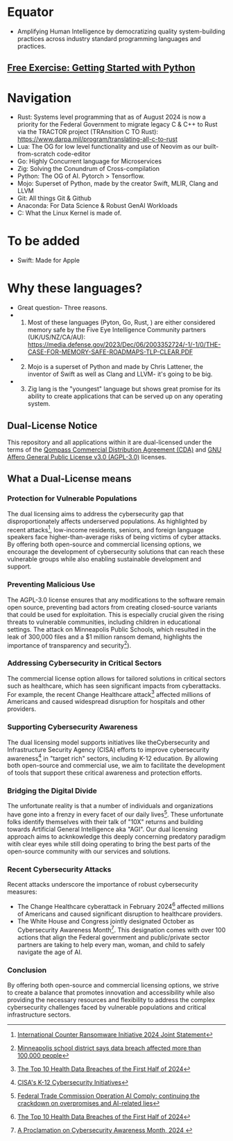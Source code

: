 # Equator

- Amplifying Human Intelligence by democratizing quality system-building practices across industry standard programming languages and practices. 

## [Free Exercise: Getting Started with Python](https://app.edublocks.org/project/BaIjAM0qf6Uxwwo5IcR0ZEBfG6l1/BamhLH1d01Dgt7jCwMRt)

# Navigation
- Rust: Systems level programming that as of August 2024 is now a priority for the Federal Government to migrate legacy C & C++ to Rust via the TRACTOR project (TRAnsition C TO Rust): https://www.darpa.mil/program/translating-all-c-to-rust
- Lua: The OG for low level functionality and use of Neovim as our built-from-scratch code-editor
- Go: Highly Concurrent language for Microservices
- Zig: Solving the Conundrum of Cross-compilation
- Python: The OG of AI. Pytorch > Tensorflow.
- Mojo: Superset of Python, made by the creator Swift, MLIR, Clang and LLVM
- Git: All things Git & Github
- Anaconda: For Data Science & Robust GenAI Workloads
- C: What the Linux Kernel is made of. 

# To be added 
- Swift: Made for Apple


# Why these languages? 
- Great question- Three reasons. 
- 1. Most of these languages (Pyton, Go, Rust, ) are either considered memory safe by the Five Eye Intelligence Community partners (UK/US/NZ/CA/AU): https://media.defense.gov/2023/Dec/06/2003352724/-1/-1/0/THE-CASE-FOR-MEMORY-SAFE-ROADMAPS-TLP-CLEAR.PDF
- 2. Mojo is a superset of Python and made by Chris Lattener, the inventor of Swift as well as Clang and LLVM- it's going to be big.
- 3. Zig lang is the "youngest" language but shows great promise for its ability to create applications that can be served up on any operating system.


## Dual-License Notice
This repository and all applications within it are dual-licensed under the terms of the [Qompass Commercial Distribution Agreement (CDA)](LICENSE) and [GNU Affero General Public License v3.0 (AGPL-3.0)](LICENSE-AGPL) licenses.

## What a Dual-License means

### Protection for Vulnerable Populations

The dual licensing aims to address the cybersecurity gap that disproportionately affects underserved populations. As highlighted by recent attacks[^1], low-income residents, seniors, and foreign language speakers face higher-than-average risks of being victims of cyber attacks. By offering both open-source and commercial licensing options, we encourage the development of cybersecurity solutions that can reach these vulnerable groups while also enabling sustainable development and support.

### Preventing Malicious Use

The AGPL-3.0 license ensures that any modifications to the software remain open source, preventing bad actors from creating closed-source variants that could be used for exploitation. This is especially crucial given the rising threats to vulnerable communities, including children in educational settings. The attack on Minneapolis Public Schools, which resulted in the leak of 300,000 files and a $1 million ransom demand, highlights the importance of transparency and security[^6]).

### Addressing Cybersecurity in Critical Sectors

The commercial license option allows for tailored solutions in critical sectors such as healthcare, which has seen significant impacts from cyberattacks. For example, the recent Change Healthcare attack[^2] affected millions of Americans and caused widespread disruption for hospitals and other providers.

### Supporting Cybersecurity Awareness

The dual licensing model supports initiatives like theCybersecurity and Infrastructure Security Agency (CISA) efforts to improve cybersecurity awareness[^3] in "target rich" sectors, including K-12 education. By allowing both open-source and commercial use, we aim to facilitate the development of tools that support these critical awareness and protection efforts.

### Bridging the Digital Divide

The unfortunate reality is that a number of individuals and organizations have gone into a frenzy in every facet of our daily lives[^4]. These unfortunate folks identify themselves with their talk of "10X" returns and building towards Artificial General Intelligence aka "AGI". Our dual licensing approach aims to acknkowledge this deeply concerning predatory paradigm witih clear eyes while still doing operating to bring the best parts of the open-source community with our services and solutions.

### Recent Cybersecurity Attacks

Recent attacks underscore the importance of robust cybersecurity measures:

- The Change Healthcare cyberattack in February 2024[^2] affected millions of Americans and caused significant disruption to healthcare providers.
- The White House and Congress jointly designated October as Cybersecurity Awareness Month[^5]. This designation comes with over 100 actions that align the Federal government and public/private sector partners are taking to help every man, woman, and child to safely navigate the age of AI. 
### Conclusion

By offering both open-source and commercial licensing options, we strive to create a balance that promotes innovation and accessibility while also providing the necessary resources and flexibility to address the complex cybersecurity challenges faced by vulnerable populations and critical infrastructure sectors.

[^1]: [International Counter Ransomware Initiative 2024 Joint Statement](https://www.whitehouse.gov/briefing-room/statements-releases/2024/10/02/international-counter-ransomware-initiative-2024-joint-statement/)
[^2]: [The Top 10 Health Data Breaches of the First Half of 2024](https://www.chiefhealthcareexecutive.com/view/the-top-10-health-data-breaches-of-the-first-half-of-2024)
[^3]: [CISA's K-12 Cybersecurity Initiatives](https://www.cisa.gov/K12Cybersecurity)
[^4]: [Federal Trade Commission Operation AI Comply: continuing the crackdown on overpromises and AI-related lies](https://www.ftc.gov/business-guidance/blog/2024/09/operation-ai-comply-continuing-crackdown-overpromises-ai-related-lies)
[^5]: [A Proclamation on Cybersecurity Awareness Month, 2024 ](https://www.whitehouse.gov/briefing-room/presidential-actions/2024/09/30/a-proclamation-on-cybersecurity-awareness-month-2024/)
[^6]: [Minneapolis school district says data breach affected more than 100,000 people](https://therecord.media/minneapolis-schools-say-data-breach-affected-100000/)
